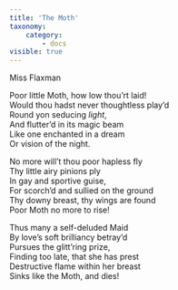 ```yaml
---
title: 'The Moth'
taxonomy:
    category:
        - docs
visible: true
---
```


<div class="author">Miss Flaxman</div>

Poor little Moth, how low thou’rt laid!  
Would thou hadst never thoughtless play’d  
Round yon seducing *light*,  
And flutter’d in its magic beam  
Like one enchanted in a dream  
Or vision of <span data-tippy="delight" class="green">the night</span>.

No more will’t thou poor hapless fly  
Thy little airy pinions ply  
In gay and sportive guise,  
For scorch’d and sullied on the ground  
Thy downy breast, thy wings are found  
Poor Moth <span data-tippy="ne’er" class="green">no</span> more to rise!

Thus many a self-deluded Maid  
By love’s soft brilliancy betray’d  
Pursues the glitt’ring prize,  
Finding too late, that she has prest  
Destructive flame within her breast  
Sinks like the Moth, and dies!